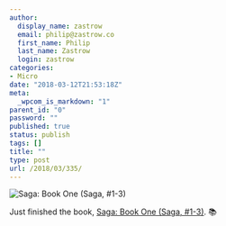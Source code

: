 ```yaml
---
author:
  display_name: zastrow
  email: philip@zastrow.co
  first_name: Philip
  last_name: Zastrow
  login: zastrow
categories:
- Micro
date: "2018-03-12T21:53:18Z"
meta:
  _wpcom_is_markdown: "1"
parent_id: "0"
password: ""
published: true
status: publish
tags: []
title: ""
type: post
url: /2018/03/335/
---
```

<p><img src="https://i.gr-assets.com/images/S/compressed.photo.goodreads.com/books/1642641915l/22078240.jpg" alt="Saga: Book One (Saga, #1-3)" /></p>

<p>Just finished the book, <a href="https://www.goodreads.com/review/show/2323506129?utm_medium=api&amp;utm_source=rss">Saga: Book One (Saga, #1-3)</a>. 📚</p>